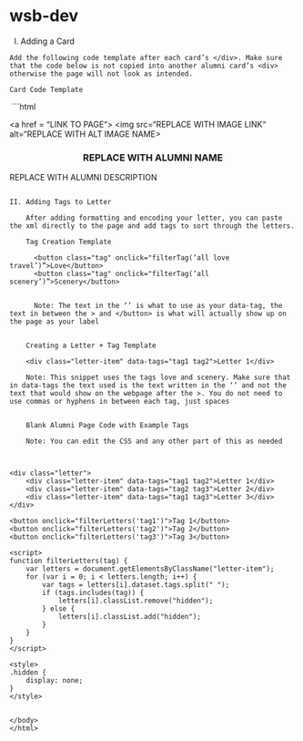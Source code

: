 # wsb-dev
 
I. Adding a Card

	Add the following code template after each card’s </div>. Make sure that the code below is not copied into another alumni card’s <div> otherwise the page will not look as intended.

	Card Code Template
 ```html
      <div class="card"> 
        <a href = “LINK TO PAGE“>
        <img src=“REPLACE WITH IMAGE LINK“ alt=“REPLACE WITH ALT IMAGE NAME>
        <h3 style = "text-align: center" >REPLACE WITH ALUMNI NAME</h3>
        <p>REPLACE WITH ALUMNI DESCRIPTION</p>
        </a>
      </div>
```

II. Adding Tags to Letter

	After adding formatting and encoding your letter, you can paste the xml directly to the page and add tags to sort through the letters.

	Tag Creation Template

      <button class="tag" onclick="filterTag(‘all love travel’)”>Love</button>
      <button class="tag" onclick="filterTag(‘all scenery’)”>Scenery</button>

	   
	  Note: The text in the ‘’ is what to use as your data-tag, the text in between the > and </button> is what will actually show up on the page as your label


	Creating a Letter + Tag Template

    <div class="letter-item" data-tags="tag1 tag2">Letter 1</div>

	Note: This snippet uses the tags love and scenery. Make sure that in data-tags the text used is the text written in the ‘’ and not the text that would show on the webpage after the >. You do not need to use commas or hyphens in between each tag, just spaces


	Blank Alumni Page Code with Example Tags

	Note: You can edit the CSS and any other part of this as needed

		
		
<div class="letter">
    <div class="letter-item" data-tags="tag1 tag2">Letter 1</div>
    <div class="letter-item" data-tags="tag2 tag3">Letter 2</div>
    <div class="letter-item" data-tags="tag1 tag3">Letter 3</div>
</div>

<button onclick="filterLetters('tag1')">Tag 1</button>
<button onclick="filterLetters('tag2')">Tag 2</button>
<button onclick="filterLetters('tag3')">Tag 3</button>

<script>
function filterLetters(tag) {
    var letters = document.getElementsByClassName("letter-item");
    for (var i = 0; i < letters.length; i++) {
        var tags = letters[i].dataset.tags.split(" ");
        if (tags.includes(tag)) {
            letters[i].classList.remove("hidden");
        } else {
            letters[i].classList.add("hidden");
        }
    }
}
</script>

<style>
.hidden {
    display: none;
}
</style>


</body>
</html>

	
	



